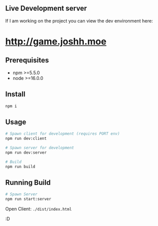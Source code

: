 ## Live Development server

If I am working on the project you can view the dev environment here:

# http://game.joshh.moe

## Prerequisites

- npm >=5.5.0
- node >=16.0.0

## Install

```sh
npm i
```

## Usage

```sh
# Spawn client for development (requires PORT env)
npm run dev:client

# Spawn server for development
npm run dev:server

# Build
npm run build
```

## Running Build

```sh
# Spawn Server
npm run start:server
```

Open Client: `./dist/index.html`

:D
